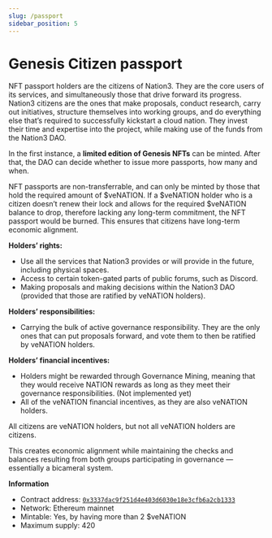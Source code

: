 ```yaml
---
slug: /passport
sidebar_position: 5
---
```


# Genesis Citizen passport

NFT passport holders are the citizens of Nation3. They are the core users of its services, and simultaneously those that drive forward its progress. Nation3 citizens are the ones that make proposals, conduct research, carry out initiatives, structure themselves into working groups, and do everything else that’s required to successfully kickstart a cloud nation. They invest their time and expertise into the project, while making use of the funds from the Nation3 DAO.

In the first instance, a **limited edition of Genesis NFTs** can be minted. After that, the DAO can decide whether to issue more passports, how many and when.

NFT passports are non-transferrable, and can only be minted by those that hold the required amount of $veNATION. If a $veNATION holder who is a citizen doesn’t renew their lock and allows for the required $veNATION balance to drop, therefore lacking any long-term commitment, the NFT passport would be burned. This ensures that citizens have long-term economic alignment.

**Holders’ rights:**

- Use all the services that Nation3 provides or will provide in the future, including physical spaces.
- Access to certain token-gated parts of public forums, such as Discord.
- Making proposals and making decisions within the Nation3 DAO (provided that those are ratified by veNATION holders).

**Holders’ responsibilities:**

- Carrying the bulk of active governance responsibility. They are the only ones that can put proposals forward, and vote them to then be ratified by veNATION holders.

**Holders’ financial incentives:**

- Holders might be rewarded through Governance Mining, meaning that they would receive NATION rewards as long as they meet their governance responsibilities. (Not implemented yet)
- All of the veNATION financial incentives, as they are also veNATION holders.

All citizens are veNATION holders, but not all veNATION holders are citizens.

This creates economic alignment while maintaining the checks and balances resulting from both groups participating in governance — essentially a bicameral system.

**Information**

- Contract address: [`0x3337dac9f251d4e403d6030e18e3cfb6a2cb1333`](https://etherscan.io/address/0x3337dac9f251d4e403d6030e18e3cfb6a2cb1333)
- Network: Ethereum mainnet
- Mintable: Yes, by having more than 2 $veNATION
- Maximum supply: 420
